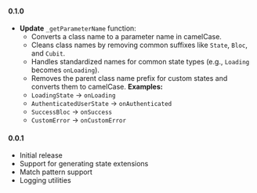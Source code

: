 #### 0.1.0
- **Update** `_getParameterName` function:
    - Converts a class name to a parameter name in camelCase.
    - Cleans class names by removing common suffixes like `State`, `Bloc`, and `Cubit`.
    - Handles standardized names for common state types (e.g., `Loading` becomes `onLoading`).
    - Removes the parent class name prefix for custom states and converts them to camelCase.
      **Examples:**
    - `LoadingState` → `onLoading`
    - `AuthenticatedUserState` → `onAuthenticated`
    - `SuccessBloc` → `onSuccess`
    - `CustomError` → `onCustomError`

#### 0.0.1
- Initial release
- Support for generating state extensions
- Match pattern support
- Logging utilities
